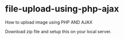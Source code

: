 # file-upload-using-php-ajax
How to upload image using PHP AND AJAX

Download zip file and setup this on your local server.
